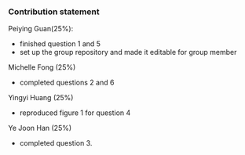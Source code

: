 ### Contribution statement

Peiying Guan(25%):
* finished question 1 and 5
* set up the group repository and made it editable for group member

Michelle Fong (25%)
* completed questions 2 and 6

Yingyi Huang (25%)
* reproduced figure 1 for question 4

Ye Joon Han (25%)
* completed question 3.
